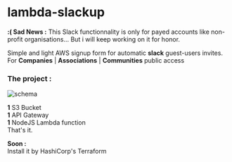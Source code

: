 # **lambda-slackup**
**:( Sad News :** This Slack functionnality is only for payed accounts like non-profit organisations... But i will keep working on it for honor.  

Simple and light AWS signup form for automatic **slack** guest-users invites.  
For **Companies** | **Associations** | **Communities** public access

### The project :

![schema](http://slack.slash16.org/test6.png)

**1** S3 Bucket  
**1** API Gateway  
**1** NodeJS Lambda function  
That's it.

**Soon :**  
Install it by HashiCorp's Terraform
